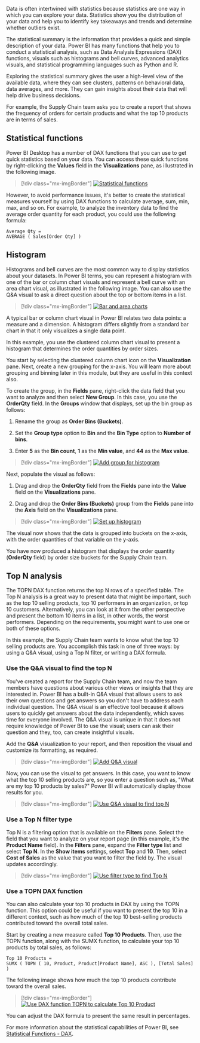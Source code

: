 Data is often intertwined with statistics because statistics are one way in which you can explore your data. Statistics show you the distribution of your data and help you to identify key takeaways and trends and determine whether outliers exist.

The statistical summary is the information that provides a quick and simple description of your data. Power BI has many functions that help you to conduct a statistical analysis, such as Data Analysis Expressions (DAX) functions, visuals such as histograms and bell curves, advanced analytics visuals, and statistical programming languages such as Python and R.

Exploring the statistical summary gives the user a high-level view of the available data, where they can see clusters, patterns on behavioral data, data averages, and more. They can gain insights about their data that will help drive business decisions.

For example, the Supply Chain team asks you to create a report that shows the frequency of orders for certain products and what the top 10 products are in terms of sales.

## Statistical functions

Power BI Desktop has a number of DAX functions that you can use to get quick statistics based on your data. You can access these quick functions by right-clicking the **Values** field in the **Visualizations** pane, as illustrated in the following image.

> [!div class="mx-imgBorder"]
> [![Statistical functions](../media/2-statistical-functions-ssm.png)](../media/2-statistical-functions-ssm.png#lightbox)

However, to avoid performance issues, it's better to create the statistical measures yourself by using DAX functions to calculate average, sum, min, max, and so on. For example, to analyze the inventory data to find the average order quantity for each product, you could use the following formula:

```dax
Average Qty =
AVERAGE ( Sales[Order Qty] )
```

## Histogram

Histograms and bell curves are the most common way to display statistics about your datasets. In Power BI terms, you can represent a histogram with one of the bar or column chart visuals and represent a bell curve with an area chart visual, as illustrated in the following image. You can also use the Q&A visual to ask a direct question about the top or bottom items in a list.

> [!div class="mx-imgBorder"]
> [![Bar and area charts](../media/2-bar-area-charts-ss.png)](../media/2-bar-area-charts-ss.png#lightbox)

A typical bar or column chart visual in Power BI relates two data points: a measure and a dimension. A histogram differs slightly from a standard bar chart in that it only visualizes a single data point.

In this example, you use the clustered column chart visual to present a histogram that determines the order quantities by order sizes.

You start by selecting the clustered column chart icon on the **Visualization** pane. Next, create a new grouping for the x-axis. You will learn more about grouping and binning later in this module, but they are useful in this context also.

To create the group, in the **Fields** pane, right-click the data field that you want to analyze and then select **New Group**. In this case, you use the **OrderQty** field. In the **Groups** window that displays, set up the bin group as follows:

1. Rename the group as **Order Bins (Buckets)**.

2. Set the **Group type** option to **Bin** and the **Bin Type** option to **Number of bins**.

3. Enter **5** as the **Bin count**, **1** as the **Min value**, and **44** as the **Max value**.

> [!div class="mx-imgBorder"]
> [![Add group for histogram](../media/2-add-group-histogram-ss.png)](../media/2-add-group-histogram-ss.png#lightbox)

Next, populate the visual as follows:

1. Drag and drop the **OrderQty** field from the **Fields** pane into the **Value** field on the **Visualizations** pane.

2. Drag and drop the **Order Bins (Buckets)** group from the **Fields** pane into the **Axis** field on the **Visualizations** pane.

> [!div class="mx-imgBorder"]
> [![Set up histogram](../media/2-set-up-histogram-ssm.png)](../media/2-set-up-histogram-ssm.png#lightbox)

The visual now shows that the data is grouped into buckets on the x-axis, with the order quantities of that variable on the y-axis.

You have now produced a histogram that displays the order quantity (**OrderQty** field) by order size buckets for the Supply Chain team.

## Top N analysis 

The TOPN DAX function returns the top N rows of a specified table. The Top N analysis is a great way to present data that might be important, such as the top 10 selling products, top 10 performers in an organization, or top 10 customers. Alternatively, you can look at it from the other perspective and present the bottom 10 items in a list, in other words, the worst performers. Depending on the requirements, you might want to use one or both of these options.

In this example, the Supply Chain team wants to know what the top 10 selling products are. You accomplish this task in one of three ways: by using a Q&A visual, using a Top N filter, or writing a DAX formula.

### Use the Q&A visual to find the top N

You've created a report for the Supply Chain team, and now the team members have questions about various other views or insights that they are interested in. Power BI has a built-in Q&A visual that allows users to ask their own questions and get answers so you don't have to address each individual question. The Q&A visual is an effective tool because it allows users to quickly get answers about the data independently, which saves time for everyone involved. The Q&A visual is unique in that it does not require knowledge of Power BI to use the visual; users can ask their question and they, too, can create insightful visuals.

Add the **Q&A** visualization to your report, and then reposition the visual and customize its formatting, as required.

> [!div class="mx-imgBorder"]
> [![Add Q&A visual](../media/2-add-question-answer-visual-ssm.png)](../media/2-add-question-answer-visual-ssm.png#lightbox)

Now, you can use the visual to get answers. In this case, you want to know what the top 10 selling products are, so you enter a question such as, "What are my top 10 products by sales?" Power BI will automatically display those results for you.

> [!div class="mx-imgBorder"]
> [![Use Q&A visual to find top N](../media/2-use-question-answer-find-top-n-ss.png)](../media/2-use-question-answer-find-top-n-ss.png#lightbox)

### Use a Top N filter type

Top N is a filtering option that is available on the **Filters** pane. Select the field that you want to analyze on your report page (in this example, it's the **Product Name** field). In the **Filters** pane, expand the **Filter type** list and select **Top N**. In the **Show items** settings, select **Top** and **10**. Then, select **Cost of Sales** as the value that you want to filter the field by. The visual updates accordingly.

> [!div class="mx-imgBorder"]
> [![Use filter type to find Top N](../media/2-use-filter-find-top-n-ssm.png)](../media/2-use-filter-find-top-n-ssm.png#lightbox)

### Use a TOPN DAX function 

You can also calculate your top 10 products in DAX by using the TOPN function. This option could be useful if you want to present the top 10 in a different context, such as how much of the top 10 best-selling products contributed toward the overall total sales.

Start by creating a new measure called **Top 10 Products**. Then, use the TOPN function, along with the SUMX function, to calculate your top 10 products by total sales, as follows:

```dax
Top 10 Products =
SUMX ( TOPN ( 10, Product, Product[Product Name], ASC ), [Total Sales] )
```

The following image shows how much the top 10 products contribute toward the overall sales.

> [!div class="mx-imgBorder"]
> [![Use DAX function TOPN to calculate Top 10 Product](../media/2-use-dax-function-calculate-top-n-ss.png)](../media/2-use-dax-function-calculate-top-n-ss.png#lightbox)

You can adjust the DAX formula to present the same result in percentages.

For more information about the statistical capabilities of Power BI, see [Statistical Functions - DAX](https://docs.microsoft.com/dax/statistical-functions-dax/?azure-portal=true).

